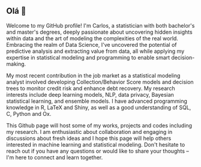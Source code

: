## Olá 👋


Welcome to my GitHub profile! I'm Carlos, a statistician with both bachelor's and master's degrees, deeply passionate about uncovering hidden insights within data and the art of modeling the complexities of the real world. Embracing the realm of Data Science, I've uncovered the potential of predictive analysis and extracting value from data, all while applying my expertise in statistical modeling and programming to enable smart decision-making.

My most recent contribution in the job market as a statistical modeling analyst involved developing Collection/Behavior Score models and decision trees to monitor credit risk and enhance debt recovery. My research interests include deep learning models, NLP, data privacy, Bayesian statistical learning, and ensemble models. I have advanced programming knowledge in R, LaTeX and Shiny, as well as a good understanding of SQL, C, Python and Ox.

This Github page will host some of my works, projects and codes including my research.  I am enthusiastic about collaboration and engaging in discussions about fresh ideas and I hope this page will help others interested in machine learning and statistical modeling. Don't hesitate to reach out if you have any questions or would like to share your thoughts – I'm here to connect and learn together. 

<!--
**camilafernanda2/camilafernanda2** is a ✨ _special_ ✨ repository because its `README.md` (this file) appears on your GitHub profile.

Here are some ideas to get you started:

- 🔭 I’m currently working on ...
- 🌱 I’m currently learning ...
- 👯 I’m looking to collaborate on ...
- 🤔 I’m looking for help with ...
- 💬 Ask me about ...
- 📫 How to reach me: ...
- 😄 Pronouns: ...
- ⚡ Fun fact: ...
-->
